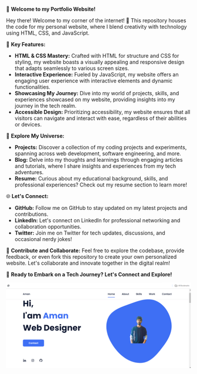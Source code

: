 

🌟 **Welcome to my Portfolio Website!**

Hey there! Welcome to my corner of the internet! 👋 This repository houses the code for my personal website, where I blend creativity with technology using HTML, CSS, and JavaScript.

🚀 **Key Features:**
- **HTML & CSS Mastery:** Crafted with HTML for structure and CSS for styling, my website boasts a visually appealing and responsive design that adapts seamlessly to various screen sizes.
- **Interactive Experience:** Fueled by JavaScript, my website offers an engaging user experience with interactive elements and dynamic functionalities.
- **Showcasing My Journey:** Dive into my world of projects, skills, and experiences showcased on my website, providing insights into my journey in the tech realm.
- **Accessible Design:** Prioritizing accessibility, my website ensures that all visitors can navigate and interact with ease, regardless of their abilities or devices.

🔗 **Explore My Universe:**
- **Projects:** Discover a collection of my coding projects and experiments, spanning across web development, software engineering, and more.
- **Blog:** Delve into my thoughts and learnings through engaging articles and tutorials, where I share insights and experiences from my tech adventures.
- **Resume:** Curious about my educational background, skills, and professional experiences? Check out my resume section to learn more!

🌐 **Let's Connect:**
- **GitHub:** Follow me on GitHub to stay updated on my latest projects and contributions.
- **LinkedIn:** Let's connect on LinkedIn for professional networking and collaboration opportunities.
- **Twitter:** Join me on Twitter for tech updates, discussions, and occasional nerdy jokes!

🙌 **Contribute and Collaborate:**
Feel free to explore the codebase, provide feedback, or even fork this repository to create your own personalized website. Let's collaborate and innovate together in the digital realm!

🚀 **Ready to Embark on a Tech Journey? Let's Connect and Explore!**




![preview img](/preview.png)

